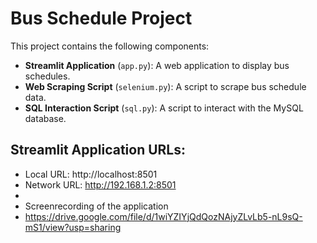 # Bus Schedule Project

This project contains the following components:

- **Streamlit Application** (`app.py`): A web application to display bus schedules.
- **Web Scraping Script** (`selenium.py`): A script to scrape bus schedule data.
- **SQL Interaction Script** (`sql.py`): A script to interact with the MySQL database.

## Streamlit Application URLs:

- Local URL: http://localhost:8501
- Network URL: http://192.168.1.2:8501
-
- Screenrecording of the application
- https://drive.google.com/file/d/1wiYZIYjQdQozNAjyZLvLb5-nL9sQ-mS1/view?usp=sharing
